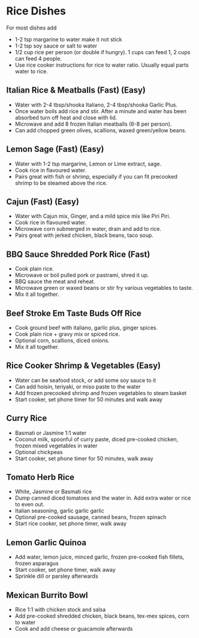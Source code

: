 # Rice Dishes
For most dishes add
- 1-2 tsp margarine to water make it not stick
- 1-2 tsp soy sauce or salt to water
- 1/2 cup rice per person (or double if hungry). 1 cups can feed 1, 2 cups can feed 4 people.
- Use rice cooker instructions for rice to water ratio. Usually equal parts water to rice.
## Italian Rice & Meatballs (Fast) (Easy)
- Water with 2-4 tbsp/shooka Italiano, 2-4 tbsp/shooka Garlic Plus.
- Once water boils add rice and stir. After a minute and water has been absorbed turn off heat and close with lid.
- Microwave and add 8 frozen Italian meatballs (6-8 per person).
- Can add chopped green olives, scallions, waxed green/yellow beans.
## Lemon Sage (Fast) (Easy)
- Water with 1-2 tsp margarine, Lemon or Lime extract, sage.
- Cook rice in flavoured water.
- Pairs great with fish or shrimp, especially if you can fit precooked shrimp to be steamed above the rice.
## Cajun (Fast) (Easy)
- Water with Cajun mix, Ginger, and a mild spice mix like Piri Piri.
- Cook rice in flavoured water.
- Microwave corn submerged in water, drain and add to rice.
- Pairs great with jerked chicken, black beans, taco soup.
## BBQ Sauce Shredded Pork Rice (Fast)
- Cook plain rice.
- Microwave or boil pulled pork or pastrami, shred it up.
- BBQ sauce the meat and reheat.
- Microwave green or waxed beans or stir fry various vegetables to taste.
- Mix it all together.
## Beef Stroke Em Taste Buds Off Rice
- Cook ground beef with italiano, garlic plus, ginger spices.
- Cook plain rice + gravy mix or spiced rice.
- Optional corn, scallions, diced onions.
- Mix it all together.
## Rice Cooker Shrimp & Vegetables (Easy)
- Water can be seafood stock, or add some soy sauce to it
- Can add hoisin, teriyaki, or miso paste to the water
- Add frozen precooked shrimp and frozen vegetables to steam basket
- Start cooker, set phone timer for 50 minutes and walk away
## Curry Rice
- Basmati or Jasmine 1:1 water
- Coconut milk, spoonful of curry paste, diced pre-cooked chicken, frozen mixed vegetables in water
- Optional chickpeas
- Start cooker, set phone timer for 50 minutes, walk away
## Tomato Herb Rice
- White, Jasmine or Basmati rice
- Dump canned diced tomatoes and the water in. Add extra water or rice to even out.
- Italian seasoning, garlic garlic garlic
- Optional pre-cooked sausage, canned beans, frozen spinach
- Start rice cooker, set phone timer, walk away
## Lemon Garlic Quinoa
- Add water, lemon juice, minced garlic, frozen pre-cooked fish fillets, frozen asparagus
- Start cooker, set phone timer, walk away
- Sprinkle dill or parsley afterwards
## Mexican Burrito Bowl
- Rice 1:1 with chicken stock and salsa
- Add pre-cooked shredded chicken, black beans, tex-mex spices, corn to water
- Cook and add cheese or guacamole afterwards
